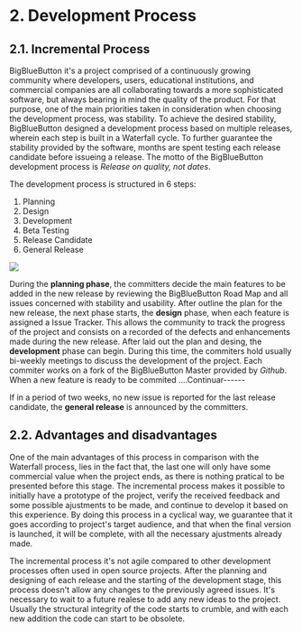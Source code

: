 # 2. Development Process

## 2.1. Incremental Process

BigBlueButton it's a project comprised of a continuously growing community where developers, users, educational institutions, and commercial companies are all collaborating towards a more sophisticated software, but always bearing in mind the quality of the product. For that purpose, one of the main priorities taken in consideration when choosing the development process, was stability. To achieve the desired stability, BigBlueButton designed a development process based on multiple releases, wherein each step is built in a Waterfall cycle. To further guarantee the stability provided by the software, months are spent testing each release candidate before issueing a release. The motto of the BigBlueButton development process is *Release on quality, not dates*.

The development process is structured in 6 steps:

1. Planning
2. Design
3. Development
4. Beta Testing
5. Release Candidate
6. General Release

<img src="http://agile-development-tools.com/wp-content/uploads/2010/10/iterative-development1.png">

During the **planning phase**, the committers decide the main features to be added in the new release by reviewing the BigBlueButton Road Map and all issues concerned with stability and usability. After outline the plan for the new release, the next phase starts, the **design** phase, when each feature is assigned a Issue Tracker. This allows the community to track the progress of the project and consists on a recorded of the defects and enhancements made during the new release.
After laid out the plan and desing, the **development** phase can begin. During this time, the commiters hold usually bi-weekly meetings to discuss the development of the project. Each commiter works on a fork of the BigBlueButton Master provided by *Github*. When a new feature is ready to be commited ....Continuar------

If in a period of two weeks, no new issue is reported for the last release candidate, the **general release** is announced by the committers.
## 2.2. Advantages and disadvantages

One of the main advantages of this process in comparison with the Waterfall process, lies in the fact that, the last one will only have some commercial value when the project ends, as there is nothing pratical to be presented before this stage. The incremental process makes it possible to initially have a prototype of the project, verify the received feedback and some possible ajustments to be made, and continue to develop it based on this experience. By doing this process in a cyclical way, we guarantee that it goes according to project's target audience, and that when the final version is launched, it will be complete, with all the necessary ajustments already made.

The incremental process it's not agile compared to other development processes often used in open source projects. After the planning and designing of each release and the starting of the development stage, this process doesn't allow any changes to the previously agreed issues. It's necessary to wait to a future realese to add any new ideas to the project.
Usually the structural integrity of the code starts to crumble, and with each new addition the code can start to be obsolete.
